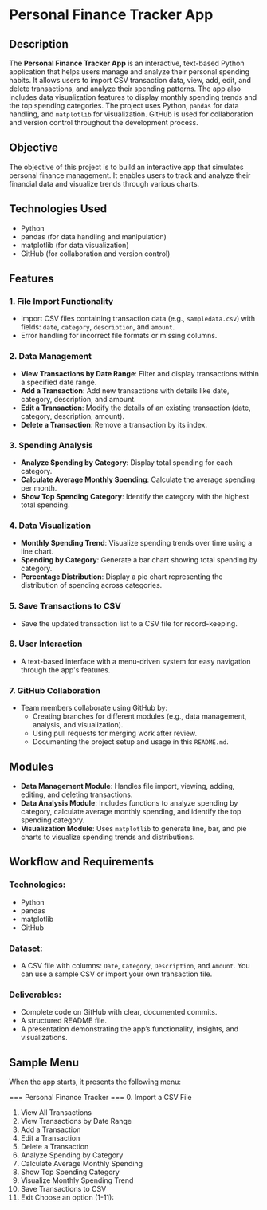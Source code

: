 # Personal Finance Tracker App

## Description

The **Personal Finance Tracker App** is an interactive, text-based Python application that helps users manage and analyze their personal spending habits. It allows users to import CSV transaction data, view, add, edit, and delete transactions, and analyze their spending patterns. The app also includes data visualization features to display monthly spending trends and the top spending categories. The project uses Python, `pandas` for data handling, and `matplotlib` for visualization. GitHub is used for collaboration and version control throughout the development process.

## Objective

The objective of this project is to build an interactive app that simulates personal finance management. It enables users to track and analyze their financial data and visualize trends through various charts.

## Technologies Used

- Python
- pandas (for data handling and manipulation)
- matplotlib (for data visualization)
- GitHub (for collaboration and version control)

## Features

### 1. File Import Functionality
- Import CSV files containing transaction data (e.g., `sampledata.csv`) with fields: `date`, `category`, `description`, and `amount`.
- Error handling for incorrect file formats or missing columns.

### 2. Data Management
- **View Transactions by Date Range**: Filter and display transactions within a specified date range.
- **Add a Transaction**: Add new transactions with details like date, category, description, and amount.
- **Edit a Transaction**: Modify the details of an existing transaction (date, category, description, amount).
- **Delete a Transaction**: Remove a transaction by its index.

### 3. Spending Analysis
- **Analyze Spending by Category**: Display total spending for each category.
- **Calculate Average Monthly Spending**: Calculate the average spending per month.
- **Show Top Spending Category**: Identify the category with the highest total spending.

### 4. Data Visualization
- **Monthly Spending Trend**: Visualize spending trends over time using a line chart.
- **Spending by Category**: Generate a bar chart showing total spending by category.
- **Percentage Distribution**: Display a pie chart representing the distribution of spending across categories.

### 5. Save Transactions to CSV
- Save the updated transaction list to a CSV file for record-keeping.

### 6. User Interaction
- A text-based interface with a menu-driven system for easy navigation through the app's features.

### 7. GitHub Collaboration
- Team members collaborate using GitHub by:
  - Creating branches for different modules (e.g., data management, analysis, and visualization).
  - Using pull requests for merging work after review.
  - Documenting the project setup and usage in this `README.md`.

## Modules

- **Data Management Module**: Handles file import, viewing, adding, editing, and deleting transactions.
- **Data Analysis Module**: Includes functions to analyze spending by category, calculate average monthly spending, and identify the top spending category.
- **Visualization Module**: Uses `matplotlib` to generate line, bar, and pie charts to visualize spending trends and distributions.

## Workflow and Requirements

### Technologies:
- Python
- pandas
- matplotlib
- GitHub

### Dataset:
- A CSV file with columns: `Date`, `Category`, `Description`, and `Amount`. You can use a sample CSV or import your own transaction file.

### Deliverables:
- Complete code on GitHub with clear, documented commits.
- A structured README file.
- A presentation demonstrating the app’s functionality, insights, and visualizations.

## Sample Menu

When the app starts, it presents the following menu:

=== Personal Finance Tracker === 0. Import a CSV File

1. View All Transactions
2. View Transactions by Date Range
3. Add a Transaction
4. Edit a Transaction
5. Delete a Transaction
6. Analyze Spending by Category
7. Calculate Average Monthly Spending
8. Show Top Spending Category
9. Visualize Monthly Spending Trend
10. Save Transactions to CSV
11. Exit Choose an option (1-11):